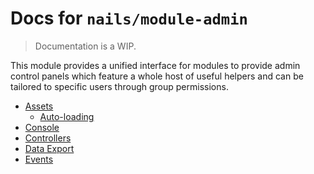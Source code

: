 # Docs for `nails/module-admin`
> Documentation is a WIP.


This module provides a unified interface for modules to provide admin control panels which feature a whole host of useful helpers and can be tailored to specific users through group permissions.

- [Assets](assets/README.md)
    - [Auto-loading](assets/autoloading.md)
- [Console](console/README.md)
- [Controllers](controllers/README.md)
- [Data Export](data-export/README.md)
- [Events](events/README.md)
